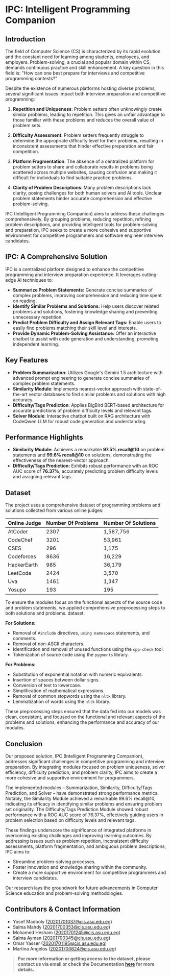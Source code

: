 # IPC: Intelligent Programming Companion

## Introduction

The field of Computer Science (CS) is characterized by its rapid evolution and the constant need for learning among students, employees, and employers. Problem-solving, a crucial and popular domain within CS, demands continuous practice and skill enhancement. A key question in this field is: "How can one best prepare for interviews and competitive programming contests?"

Despite the existence of numerous platforms hosting diverse problems, several significant issues impact both interview preparation and competitive programming:

1. **Repetition and Uniqueness**: Problem setters often unknowingly create similar problems, leading to repetition. This gives an unfair advantage to those familiar with these problems and reduces the overall value of problem sets.

2. **Difficulty Assessment**: Problem setters frequently struggle to determine the appropriate difficulty level for their problems, resulting in inconsistent assessments that hinder effective preparation and fair competition.

3. **Platform Fragmentation**: The absence of a centralized platform for problem setters to share and collaborate results in problems being scattered across multiple websites, causing confusion and making it difficult for individuals to find suitable practice problems.

4. **Clarity of Problem Descriptions**: Many problem descriptions lack clarity, posing challenges for both human solvers and AI tools. Unclear problem statements hinder accurate comprehension and effective problem-solving.

IPC (Intelligent Programming Companion) aims to address these challenges comprehensively. By grouping problems, reducing repetition, refining problem descriptions, and providing intelligent tools for problem-solving and preparation, IPC seeks to create a more cohesive and supportive environment for competitive programmers and software engineer interview candidates.

## IPC: A Comprehensive Solution

IPC is a centralized platform designed to enhance the competitive programming and interview preparation experience. It leverages cutting-edge AI techniques to:

- **Summarize Problem Statements:** Generate concise summaries of complex problems, improving comprehension and reducing time spent on reading.
- **Identify Similar Problems and Solutions:** Help users discover related problems and solutions, fostering knowledge sharing and preventing unnecessary repetition.
- **Predict Problem Difficulty and Assign Relevant Tags:** Enable users to easily find problems matching their skill level and interests.
- **Provide Dynamic Problem-Solving Assistance:** Offer an interactive chatbot to assist with code generation and understanding, promoting independent learning.

## Key Features

- **Problem Summarization**: Utilizes Google's Gemini 1.5 architecture with advanced prompt engineering to generate concise summaries of complex problem statements.
- **Similarity Module**: Implements nearest-vector approach with state-of-the-art vector databases to find similar problems and solutions with high accuracy.
- **Difficulty/Tags Prediction**: Applies BigBird BERT-based architecture for accurate predictions of problem difficulty levels and relevant tags.
- **Solver Module**: Interactive chatbot built on RAG architecture with CodeQwen LLM for robust code generation and understanding.

## Performance Highlights

- **Similarity Module:** Achieves a remarkable **97.5% recall@10** on problem statements and **99.6% recall@10** on solutions, demonstrating the effectiveness of the nearest-vector approach.
- **Difficulty/Tags Prediction:** Exhibits robust performance with an ROC AUC score of **76.37%**, accurately predicting problem difficulty levels and assigning relevant tags.

## Dataset

The project uses a comprehensive dataset of programming problems and solutions collected from various online judges:

| Online Judge | Number Of Problems | Number Of Solutions |
| ------------ | ------------------ | ------------------- |
| AtCoder      | 2307               | 1,587,756           |
| CodeChef     | 3201               | 53,961              |
| CSES         | 296                | 1,175               |
| Codeforces   | 8636               | 16,229              |
| HackerEarth  | 985                | 36,179              |
| LeetCode     | 2424               | 3,570               |
| Uva          | 1461               | 1,347               |
| Yosupo       | 193                | 195                 |

To ensure the modules focus on the functional aspects of the source code and problem statements, we applied comprehensive preprocessing steps to both solutions and problems. dataset.

**For Solutions:**

- Removal of `#include` directives, `using namespace` statements, and comments.
- Removal of non-ASCII characters.
- Identification and removal of unused functions using the `cpp-check` tool.
- Tokenization of source code using the `pygments` library.

**For Problems:**

- Substitution of exponential notation with numeric equivalents.
- Insertion of spaces between dollar signs.
- Conversion of text to lowercase.
- Simplification of mathematical expressions.
- Removal of common stopwords using the `nltk` library.
- Lemmatization of words using the `nltk` library.

These preprocessing steps ensured that the data fed into our models was clean, consistent, and focused on the functional and relevant aspects of the problems and solutions, enhancing the performance and accuracy of our modules.

## Conclusion

Our proposed solution, IPC (Intelligent Programming Companion), addresses significant challenges in competitive programming and interview preparation. By integrating modules focused on problem uniqueness, solver efficiency, difficulty prediction, and problem clarity, IPC aims to create a more cohesive and supportive environment for programmers.

The implemented modules – Summarization, Similarity, Difficulty/Tags Prediction, and Solver – have demonstrated strong performance metrics. Notably, the Similarity Module achieved a remarkable 99.6% recall@10, indicating its efficacy in identifying similar problems and ensuring problem set originality. The Difficulty/Tags Prediction Module showed robust performance with a ROC AUC score of 76.37%, effectively guiding users in problem selection based on difficulty levels and relevant tags.

These findings underscore the significance of integrated platforms in overcoming existing challenges and improving learning outcomes. By addressing issues such as problem repetition, inconsistent difficulty assessments, platform fragmentation, and ambiguous problem descriptions, IPC aims to:

- Streamline problem-solving processes.
- Foster innovation and knowledge sharing within the community.
- Create a more supportive environment for competitive programmers and interview candidates.

Our research lays the groundwork for future advancements in Computer Science education and problem-solving methodologies.

## Contributors & Contact Information

- Yosef Madboly (20201701037@cis.asu.edu.eg)
- Salma Mahdy (20201700353@cis.asu.edu.eg)
- Mohamed Hesham (20201701245@cis.asu.edu.eg)
- Salma Ayman (20201700345@cis.asu.edu.eg)
- Omar Yasser (20201701195@cis.asu.edu.eg)
- Martina Angelos (20201700624@cis.asu.edu.eg)

> **For more information or getting access to the dataset, please contact us via email or check the Documentation [here](./IPC%20Documentation.docx) for more details.**
